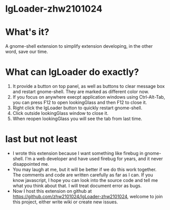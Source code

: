 lgLoader-zhw2101024
===================

What's it?
==========
A gnome-shell extension to simplify extension developing, in the other word, save our time.

What can lgLoader do exactly?
=============================
1. It provide a button on top panel, as well as buttons to clear message box and restart gnome-shell. They are marked as different color now.
2. If you focus on anywhere execpt application windows using Ctrl-Alt-Tab, you can press F12 to open lookingGlass and then F12 to close it.
3. Right click the lgLoader button to quickly restart gnome-shell.
4. Click outside lookingGlass window to close it.
5. When reopen lookingGlass you will see the tab from last time.

last but not least
======================
- I wrote this extension because I want something like firebug in gnome-shell. I'm a web developer and have used firebug for years, and it never disappointed me.
- You may laugh at me, but it will be better if we do this work together. The comments and code are written carefully as far as I can. If you know javascript, I hope you can look into the source code and tell me what you think about that. I will treat document error as bugs.
- Now I host this extension on github at <https://github.com/zhw2101024/lgLoader-zhw2101024>, welcome to join this project, either write wiki or create new issues.
